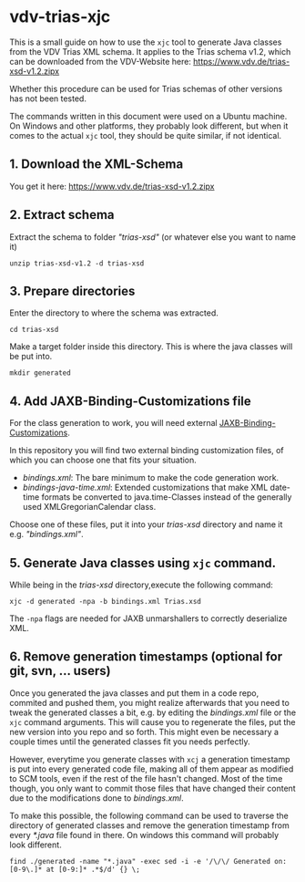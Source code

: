 # vdv-trias-xjc

This is a small guide on how to use the `xjc` tool to generate Java classes from the VDV Trias XML schema. It applies to the Trias schema v1.2, which can be downloaded from the VDV-Website here: https://www.vdv.de/trias-xsd-v1.2.zipx

Whether this procedure can be used for Trias schemas of other versions has not been tested.

The commands written in this document were used on a Ubuntu machine. On Windows and other platforms, they probably look different, but when it comes to the actual `xjc` tool, they should be quite similar, if not identical.

## 1. Download the XML-Schema

You get it here: https://www.vdv.de/trias-xsd-v1.2.zipx


## 2. Extract schema

Extract the schema to folder *"trias-xsd"* (or whatever else you want to name it)

```
unzip trias-xsd-v1.2 -d trias-xsd
```

## 3. Prepare directories

Enter the directory to where the schema was extracted.

```
cd trias-xsd
```

Make a target folder inside this directory.
This is where the java classes will be put into.

```
mkdir generated
```

## 4. Add JAXB-Binding-Customizations file

For the class generation to work, you will need external [JAXB-Binding-Customizations](https://docs.oracle.com/cd/E17802_01/webservices/webservices/docs/1.5/tutorial/doc/JAXBUsing4.html).

In this repository you will find two external binding customization files, of which you can choose one that fits your situation.

- *bindings.xml*: The bare minimum to make the code generation work.
- *bindings-java-time.xml*: Extended customizations that make XML date-time formats be converted to java.time-Classes instead of the generally used XMLGregorianCalendar class.

Choose one of these files, put it into your *trias-xsd* directory and name it e.g. *"bindings.xml"*.

## 5. Generate Java classes using `xjc` command.

While being in the *trias-xsd* directory,execute the following command:

```
xjc -d generated -npa -b bindings.xml Trias.xsd
```

The `-npa` flags are needed for JAXB unmarshallers to correctly deserialize XML.


## 6. Remove generation timestamps (optional for git, svn, ... users)

Once you generated the java classes and put them in a code repo, commited and pushed them, you might realize afterwards that you need to tweak the generated classes a bit, e.g. by editing the *bindings.xml* file or the `xjc` command arguments. This will cause you to regenerate the files, put the new version into you repo and so forth. This might even be necessary a couple times until the generated classes fit you needs perfectly.

However, everytime you generate classes with `xcj` a generation timestamp is put into every generated code file, making all of them appear as modified to SCM tools, even if the rest of the file hasn't changed. Most of the time though, you only want to commit those files that have changed their content due to the modifications done to *bindings.xml*.

To make this possible, the following command can be used to traverse the directory of generated classes and remove the generation timestamp from every *\*.java* file found in there. On windows this command will probably look different.

```
find ./generated -name "*.java" -exec sed -i -e '/\/\/ Generated on: [0-9\.]* at [0-9:]* .*$/d' {} \;
```


